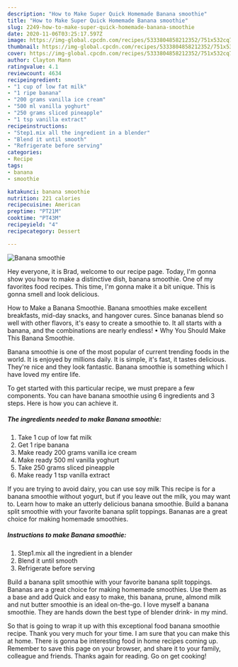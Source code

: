```yaml
---
description: "How to Make Super Quick Homemade Banana smoothie"
title: "How to Make Super Quick Homemade Banana smoothie"
slug: 2249-how-to-make-super-quick-homemade-banana-smoothie
date: 2020-11-06T03:25:17.597Z
image: https://img-global.cpcdn.com/recipes/5333804858212352/751x532cq70/banana-smoothie-recipe-main-photo.jpg
thumbnail: https://img-global.cpcdn.com/recipes/5333804858212352/751x532cq70/banana-smoothie-recipe-main-photo.jpg
cover: https://img-global.cpcdn.com/recipes/5333804858212352/751x532cq70/banana-smoothie-recipe-main-photo.jpg
author: Clayton Mann
ratingvalue: 4.1
reviewcount: 4634
recipeingredient:
- "1 cup of low fat milk"
- "1 ripe banana"
- "200 grams vanilla ice cream"
- "500 ml vanilla yoghurt"
- "250 grams sliced pineapple"
- "1 tsp vanilla extract"
recipeinstructions:
- "Step1.mix all the ingredient in a blender"
- "Blend it until smooth"
- "Refrigerate before serving"
categories:
- Recipe
tags:
- banana
- smoothie

katakunci: banana smoothie 
nutrition: 221 calories
recipecuisine: American
preptime: "PT21M"
cooktime: "PT43M"
recipeyield: "4"
recipecategory: Dessert

---
```



![Banana smoothie](https://img-global.cpcdn.com/recipes/5333804858212352/751x532cq70/banana-smoothie-recipe-main-photo.jpg)

Hey everyone, it is Brad, welcome to our recipe page. Today, I'm gonna show you how to make a distinctive dish, banana smoothie. One of my favorites food recipes. This time, I'm gonna make it a bit unique. This is gonna smell and look delicious.

How to Make a Banana Smoothie. Banana smoothies make excellent breakfasts, mid-day snacks, and hangover cures. Since bananas blend so well with other flavors, it&#39;s easy to create a smoothie to. It all starts with a banana, and the combinations are nearly endless! • Why You Should Make This Banana Smoothie.

Banana smoothie is one of the most popular of current trending foods in the world. It is enjoyed by millions daily. It is simple, it's fast, it tastes delicious. They're nice and they look fantastic. Banana smoothie is something which I have loved my entire life.


To get started with this particular recipe, we must prepare a few components. You can have banana smoothie using 6 ingredients and 3 steps. Here is how you can achieve it.

<!--inarticleads1-->

##### The ingredients needed to make Banana smoothie:

1. Take 1 cup of low fat milk
1. Get 1 ripe banana
1. Make ready 200 grams vanilla ice cream
1. Make ready 500 ml vanilla yoghurt
1. Take 250 grams sliced pineapple
1. Make ready 1 tsp vanilla extract


If you are trying to avoid dairy, you can use soy milk This recipe is for a banana smoothie without yogurt, but if you leave out the milk, you may want to. Learn how to make an utterly delicious banana smoothie. Build a banana split smoothie with your favorite banana split toppings. Bananas are a great choice for making homemade smoothies. 

<!--inarticleads2-->

##### Instructions to make Banana smoothie:

1. Step1.mix all the ingredient in a blender
1. Blend it until smooth
1. Refrigerate before serving


Build a banana split smoothie with your favorite banana split toppings. Bananas are a great choice for making homemade smoothies. Use them as a base and add Quick and easy to make, this banana, prune, almond milk and nut butter smoothie is an ideal on-the-go. I love myself a banana smoothie. They are hands down the best type of blender drink- in my mind. 

So that is going to wrap it up with this exceptional food banana smoothie recipe. Thank you very much for your time. I am sure that you can make this at home. There is gonna be interesting food in home recipes coming up. Remember to save this page on your browser, and share it to your family, colleague and friends. Thanks again for reading. Go on get cooking!
